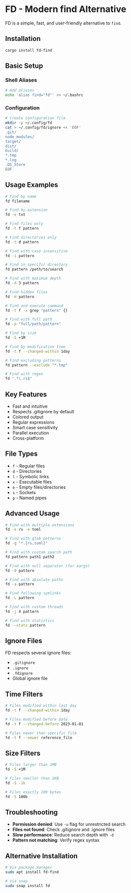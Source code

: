 # FD - Modern find Alternative

FD is a simple, fast, and user-friendly alternative to `find`.

## Installation

```bash
cargo install fd-find
```

## Basic Setup

### Shell Aliases

```bash
# Add aliases
echo 'alias find="fd"' >> ~/.bashrc
```

### Configuration

```bash
# Create configuration file
mkdir -p ~/.config/fd
cat > ~/.config/fd/ignore << 'EOF'
.git/
node_modules/
target/
dist/
build/
*.tmp
*.log
.DS_Store
EOF
```

## Usage Examples

```bash
# Find by name
fd filename

# Find by extension
fd -e txt

# Find files only
fd -t f pattern

# Find directories only
fd -t d pattern

# Find with case insensitive
fd -i pattern

# Find in specific directory
fd pattern /path/to/search

# Find with maximum depth
fd -d 3 pattern

# Find hidden files
fd -H pattern

# Find and execute command
fd -t f -x grep "pattern" {}

# Find with full path
fd -p "full/path/pattern"

# Find by size
fd -S +1M

# Find by modification time
fd -t f --changed-within 1day

# Find excluding patterns
fd pattern --exclude "*.tmp"

# Find with regex
fd ".*\.rs$"
```

## Key Features

- Fast and intuitive
- Respects .gitignore by default
- Colored output
- Regular expressions
- Smart case sensitivity
- Parallel execution
- Cross-platform

## File Types

- `f` - Regular files
- `d` - Directories
- `l` - Symbolic links
- `x` - Executable files
- `e` - Empty files/directories
- `s` - Sockets
- `p` - Named pipes

## Advanced Usage

```bash
# Find with multiple extensions
fd -e rs -e toml

# Find with glob patterns
fd -g "*.{rs,toml}"

# Find with custom search path
fd pattern path1 path2

# Find with null separator (for xargs)
fd -0 pattern

# Find with absolute paths
fd -a pattern

# Find following symlinks
fd -L pattern

# Find with custom threads
fd -j 4 pattern

# Find with statistics
fd --stats pattern
```

## Ignore Files

FD respects several ignore files:
- `.gitignore`
- `.ignore`
- `.fdignore`
- Global ignore file

## Time Filters

```bash
# Files modified within last day
fd -t f --changed-within 1day

# Files modified before date
fd -t f --changed-before 2023-01-01

# Files newer than specific file
fd -t f --newer reference_file
```

## Size Filters

```bash
# Files larger than 1MB
fd -S +1M

# Files smaller than 1KB
fd -S -1k

# Files exactly 100 bytes
fd -S 100b
```

## Troubleshooting

- **Permission denied**: Use `-u` flag for unrestricted search
- **Files not found**: Check .gitignore and .ignore files
- **Slow performance**: Reduce search depth with `-d`
- **Pattern not matching**: Verify regex syntax

## Alternative Installation

```bash
# Via package manager
sudo apt install fd-find

# Via snap
sudo snap install fd
```